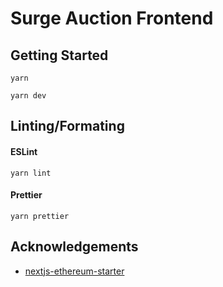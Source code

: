 # Surge Auction Frontend

## Getting Started

`yarn`

`yarn dev`

## Linting/Formating

#### ESLint

`yarn lint`

#### Prettier

`yarn prettier`

## Acknowledgements

- [nextjs-ethereum-starter](https://github.com/ChangoMan/nextjs-ethereum-starter)
